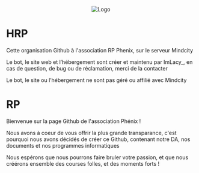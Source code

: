 <p align="center"><img src="https://phenix.mindcity-rp.fr/storage/img/GlobalFull.png" alt="Logo"></p>

# HRP
Cette organisation Github à l'association RP Phenix, sur le serveur Mindcity

Le bot, le site web et l’hébergement sont créer et maintenu par ImLacy_, en cas de question, de bug ou de réclamation, merci de la contacter

Le bot, le site ou l’hébergement ne sont pas géré ou affilié avec Mindcity

# RP
Bienvenue sur la page Github de l'association Phénix ! 

Nous avons à coeur de vous offrir la plus grande transparance, c'est pourquoi nous avons décidés de créer ce Github, contenant notre DA, nos documents et nos programmes informatiques

Nous espérons que nous pourrons faire bruler votre passion, et que nous créérons ensemble des courses folles, et des moments forts ! 
